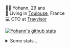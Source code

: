<p>
  👨🏻 <bold>Yohann</bold>, 29 ans<br/>
  💼 Living in <a href="https://www.google.com/maps?q=toulouse">Toulouse</a>, France<br/>
  💻 CTO at <a href="https://trayvisor.com/">Trayvisor</a><br/>
</p>

<a href="https://github.com/anuraghazra/github-readme-stats"><img align="center" src="https://github-readme-stats-dviw-8taegaswk-yohann84ls-projects.vercel.app//api?username=yohann84L&show_icons=true&include_all_commits=true" alt="Yohann's github stats" /> </a>


<details>
  <summary>Some stats ...</summary><br/>
  

<!--START_SECTION:waka-->
![Code Time](http://img.shields.io/badge/Code%20Time-1%2C206%20hrs%2026%20mins-blue)

![Profile Views](http://img.shields.io/badge/Profile%20Views-0-blue)

**🐱 My GitHub Data** 

> 📦 440.9 kB Used in GitHub's Storage 
 > 
> 🏆 156 Contributions in the Year 2025
 > 
> 🚫 Not Opted to Hire
 > 
> 📜 26 Public Repositories 
 > 
> 🔑 21 Private Repositories 
 > 
**I'm an Early 🐤** 

```text
🌞 Morning                21530 commits       ████████░░░░░░░░░░░░░░░░░   30.10 % 
🌆 Daytime                41120 commits       ██████████████░░░░░░░░░░░   57.48 % 
🌃 Evening                8752 commits        ███░░░░░░░░░░░░░░░░░░░░░░   12.23 % 
🌙 Night                  133 commits         ░░░░░░░░░░░░░░░░░░░░░░░░░   00.19 % 
```
📅 **I'm Most Productive on Wednesday** 

```text
Monday                   13558 commits       █████░░░░░░░░░░░░░░░░░░░░   18.95 % 
Tuesday                  13420 commits       █████░░░░░░░░░░░░░░░░░░░░   18.76 % 
Wednesday                14864 commits       █████░░░░░░░░░░░░░░░░░░░░   20.78 % 
Thursday                 14513 commits       █████░░░░░░░░░░░░░░░░░░░░   20.29 % 
Friday                   13853 commits       █████░░░░░░░░░░░░░░░░░░░░   19.37 % 
Saturday                 500 commits         ░░░░░░░░░░░░░░░░░░░░░░░░░   00.70 % 
Sunday                   827 commits         ░░░░░░░░░░░░░░░░░░░░░░░░░   01.16 % 
```


📊 **This Week I Spent My Time On** 

```text
🕑︎ Time Zone: Europe/Paris

💬 Programming Languages: 
JavaScript               5 hrs 32 mins       ████████████░░░░░░░░░░░░░   48.71 % 
TypeScript               4 hrs 25 mins       ██████████░░░░░░░░░░░░░░░   38.91 % 
JSON                     52 mins             ██░░░░░░░░░░░░░░░░░░░░░░░   07.72 % 
Python                   16 mins             █░░░░░░░░░░░░░░░░░░░░░░░░   02.44 % 
YAML                     8 mins              ░░░░░░░░░░░░░░░░░░░░░░░░░   01.29 % 

🔥 Editors: 
VS Code                  11 hrs 22 mins      █████████████████████████   99.95 % 
Zed                      0 secs              ░░░░░░░░░░░░░░░░░░░░░░░░░   00.05 % 

💻 Operating System: 
Mac                      11 hrs 23 mins      █████████████████████████   100.00 % 
```

**I Mostly Code in Python** 

```text
Python                   25 repos            ██████████████░░░░░░░░░░░   54.35 % 
Jupyter Notebook         4 repos             ██░░░░░░░░░░░░░░░░░░░░░░░   08.70 % 
JavaScript               3 repos             ██░░░░░░░░░░░░░░░░░░░░░░░   06.52 % 
HTML                     2 repos             █░░░░░░░░░░░░░░░░░░░░░░░░   04.35 % 
Shell                    1 repo              █░░░░░░░░░░░░░░░░░░░░░░░░   02.17 % 
```




 Last Updated on 13/02/2025 00:38:29 UTC
<!--END_SECTION:waka-->
